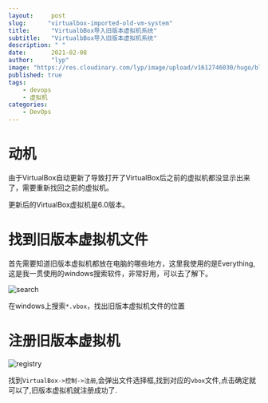 ```yaml
---
layout:     post 
slug:      "virtualbox-imported-old-vm-system"
title:      "VirtualbBox导入旧版本虚拟机系统"
subtitle:   "VirtualbBox导入旧版本虚拟机系统"
description: " "
date:       2021-02-08
author:     "lyp"
image: "https://res.cloudinary.com/lyp/image/upload/v1612746030/hugo/blog.github.io/pexels-eva-elijas-5949232.jpg"
published: true
tags:
    - devops
    - 虚拟机
categories: 
    - DevOps
---
```


# 动机  

由于VirtualBox自动更新了导致打开了VirtualBox后之前的虚拟机都没显示出来了，需要重新找回之前的虚拟机。 

更新后的VirtualBox虚拟机是6.0版本。

# 找到旧版本虚拟机文件  

首先需要知道旧版本虚拟机都放在电脑的哪些地方，这里我使用的是Everything,这是我一贯使用的windows搜索软件，非常好用，可以去了解下。  

![search](https://res.cloudinary.com/lyp/image/upload/v1612746824/hugo/blog.github.io/other/everything-search-vbox.jpg)  

在windows上搜索`*.vbox`，找出旧版本虚拟机文件的位置  

# 注册旧版本虚拟机 

![registry](https://res.cloudinary.com/lyp/image/upload/v1612746921/hugo/blog.github.io/other/virtualbox-registry.jpg)

找到`VirtualBox->控制->注册`,会弹出文件选择框,找到对应的`vbox`文件,点击确定就可以了,旧版本虚拟机就注册成功了.